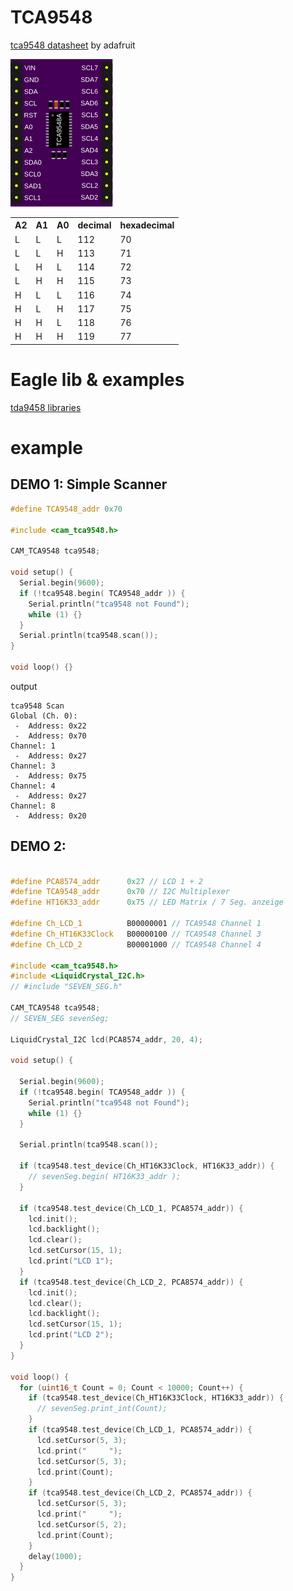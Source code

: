 # TCA9548

[tca9548 datasheet](https://cdn-shop.adafruit.com/datasheets/tca9548a.pdf) by adafruit


![tca9548](/img/tca9548.svg)

 <table>
  <tr>
    <th>A2</th><th>A1</th><th>A0</th><th>decimal</th><th>hexadecimal</th>    
  </tr>
  <tr>
    <td>L</td><td>L</td><td>L</td> <td>112</td> <td>70</td>    
  </tr>
  <tr>
    <td>L</td><td>L</td><td>H</td> <td>113</td> <td>71</td>    
  </tr>
  <tr>
    <td>L</td><td>H</td><td>L</td> <td>114</td> <td>72</td>    
  </tr>
  <tr>
    <td>L</td><td>H</td><td>H</td> <td>115</td> <td>73</td>    
  </tr>
  <tr>
    <td>H</td><td>L</td><td>L</td> <td>116</td> <td>74</td>    
  </tr>
  <tr>
    <td>H</td><td>L</td><td>H</td> <td>117</td> <td>75</td>    
  </tr>
  <tr>
    <td>H</td><td>H</td><td>L</td> <td>118</td> <td>76</td>    
  </tr>
  <tr>
    <td>H</td><td>H</td><td>H</td> <td>119</td> <td>77</td>    
  </tr>
</table> 


# Eagle lib & examples

[tda9458 libraries](/Eagle/tda9458.lbr)

# example

## DEMO 1: Simple Scanner

```cpp
#define TCA9548_addr 0x70

#include <cam_tca9548.h>

CAM_TCA9548 tca9548;

void setup() {
  Serial.begin(9600);
  if (!tca9548.begin( TCA9548_addr )) {
    Serial.println("tca9548 not Found");
    while (1) {}
  }
  Serial.println(tca9548.scan());
}

void loop() {}
```

output

```
tca9548 Scan
Global (Ch. 0): 
 -  Address: 0x22
 -  Address: 0x70
Channel: 1
 -  Address: 0x27
Channel: 3
 -  Address: 0x75
Channel: 4
 -  Address: 0x27
Channel: 8
 -  Address: 0x20
```

## DEMO 2:

```cpp

#define PCA8574_addr      0x27 // LCD 1 + 2
#define TCA9548_addr      0x70 // I2C Multiplexer
#define HT16K33_addr      0x75 // LED Matrix / 7 Seg. anzeige

#define Ch_LCD_1          B00000001 // TCA9548 Channel 1
#define Ch_HT16K33Clock   B00000100 // TCA9548 Channel 3
#define Ch_LCD_2          B00001000 // TCA9548 Channel 4

#include <cam_tca9548.h>
#include <LiquidCrystal_I2C.h>
// #include "SEVEN_SEG.h"

CAM_TCA9548 tca9548;
// SEVEN_SEG sevenSeg;

LiquidCrystal_I2C lcd(PCA8574_addr, 20, 4);

void setup() {
  
  Serial.begin(9600);
  if (!tca9548.begin( TCA9548_addr )) {
    Serial.println("tca9548 not Found");
    while (1) {}
  }
  
  Serial.println(tca9548.scan());
  
  if (tca9548.test_device(Ch_HT16K33Clock, HT16K33_addr)) {
    // sevenSeg.begin( HT16K33_addr );
  }

  if (tca9548.test_device(Ch_LCD_1, PCA8574_addr)) {
    lcd.init();
    lcd.backlight();
    lcd.clear();
    lcd.setCursor(15, 1);
    lcd.print("LCD 1");
  }
  if (tca9548.test_device(Ch_LCD_2, PCA8574_addr)) {
    lcd.init();
    lcd.clear();
    lcd.backlight();
    lcd.setCursor(15, 1);
    lcd.print("LCD 2");
  }
}

void loop() {
  for (uint16_t Count = 0; Count < 10000; Count++) {
    if (tca9548.test_device(Ch_HT16K33Clock, HT16K33_addr)) {
      // sevenSeg.print_int(Count);
    }
    if (tca9548.test_device(Ch_LCD_1, PCA8574_addr)) {
      lcd.setCursor(5, 3);
      lcd.print("     ");
      lcd.setCursor(5, 3);
      lcd.print(Count);
    }
    if (tca9548.test_device(Ch_LCD_2, PCA8574_addr)) {
      lcd.setCursor(5, 3);
      lcd.print("     ");
      lcd.setCursor(5, 2);
      lcd.print(Count);
    }
    delay(1000);
  }
}
```
